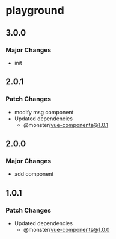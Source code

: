 # playground

## 3.0.0

### Major Changes

- init

## 2.0.1

### Patch Changes

- modify msg component
- Updated dependencies
  - @monster/vue-components@1.0.1

## 2.0.0

### Major Changes

- add component

## 1.0.1

### Patch Changes

- Updated dependencies
  - @monster/vue-components@1.0.0

